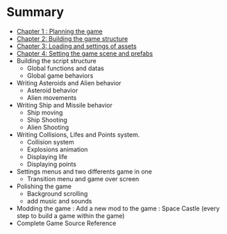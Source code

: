 # Summary

* [Chapter 1 : Planning the game](ch1.md)
* [Chapter 2: Building the game structure](ch2.md)
* [Chapter 3: Loading and settings of assets](ch3.md)
* [Chapter 4: Setting the game scene and prefabs](ch4.md)
* Building the script structure
   * Global functions and datas
   * Global game behaviors
* Writing Asteroids and Alien behavior
   * Asteroid behavior
   * Alien movements
* Writing Ship and Missile behavior
   * Ship moving
   * Ship Shooting
   * Alien Shooting
* Writing Collisions, Lifes and Points system.
   * Collision system
   * Explosions animation
   * Displaying life
   * Displaying points
* Settings menus and two differents game in one
   * Transition menu and game over screen
* Polishing the game
   * Background scrolling
   * add music and sounds
* Modding the game : Add a new mod to the game : Space Castle (every step to build a game within the game)
* Complete Game Source Reference